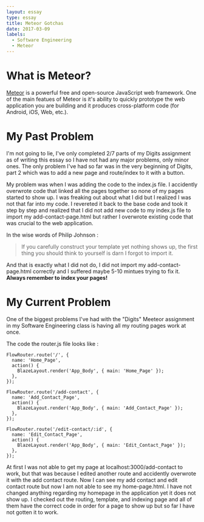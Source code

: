 ```yaml
---
layout: essay
type: essay
title: Meteor Gotchas
date: 2017-03-09
labels:
  - Software Engineering
  - Meteor
---
```


# What is Meteor?

[Meteor](https://www.meteor.com/) is a powerful free and open-source JavaScript web framework. One of the main featues of Meteor is it's ability to quickly prototype the web application you are building and it produces cross-platform code (for Android, iOS, Web, etc.).  

# My Past Problem

I'm not going to lie, I've only completed 2/7 parts of my Digits assignment as of writing this essay so I have not had any major problems, only minor ones. The only problem I've had so far was in the very beginning of Digits, part 2 which was to add a new page and route/index to it with a button.

My problem was when I was adding the code to the index.js file. I accidently overwrote code that linked all the pages together so none of my pages started to show up. I was freaking out about what I did but I realized I was not that far into my code. I revereted it back to the base code and took it step by step and realized that I did not add new code to my index.js file to import my add-contact-page.html but rather I overwrote existing code that was crucial to the web application.

In the wise words of Philip Johnson :
> If you carefully construct your template yet nothing shows up, the first thing you should think to yourself is darn I forgot to import it.

And that is exactly what I did not do, I did not import my add-contact-page.html correctly and I suffered maybe 5-10 mintues trying to fix it. **Always remember to index your pages!**

# My Current Problem

One of the biggest problems I've had with the "Digits" Meeteor assignment in my Software Engineering class is having all my routing pages work at once. 

The code the router.js file looks like :

```
FlowRouter.route('/', {
  name: 'Home_Page',
  action() {
    BlazeLayout.render('App_Body', { main: 'Home_Page' });
  },
});

FlowRouter.route('/add-contact', {
  name: 'Add_Contact_Page',
  action() {
    BlazeLayout.render('App_Body', { main: 'Add_Contact_Page' });
  },
});

FlowRouter.route('/edit-contact/:id', {
  name: 'Edit_Contact_Page',
  action() {
    BlazeLayout.render('App_Body', { main: 'Edit_Contact_Page' });
  },
});
```

At first I was not able to get my page at localhost:3000/add-contact to work, but that was because I edited another route and accidently overwrote it with the add contact route. Now I can see my add contact and edit contact route but now I am not able to see my home-page.html. I have not changed anything regarding my homepage in the application yet it does not show up. I checked out the routing, template, and indexing page and all of them have the correct code in order for a page to show up but so far I have not gotten it to work. 
